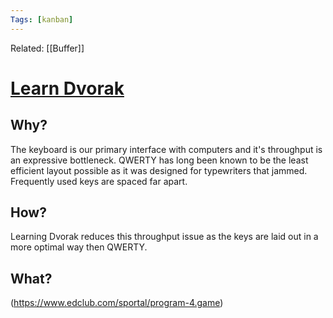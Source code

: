 ```yaml
---
Tags: [kanban]
---
```

Related: [[Buffer]]
# [Learn Dvorak](https://www.edclub.com/sportal/program-4.game)

## Why?
The keyboard is our primary interface with computers and it's throughput is an expressive bottleneck. QWERTY has long been known to be the least efficient layout possible as it was designed for typewriters that jammed. Frequently used keys are spaced far apart. 

## How?
Learning Dvorak reduces this throughput issue as the keys are laid out in a more optimal way then QWERTY. 

## What?
(https://www.edclub.com/sportal/program-4.game)